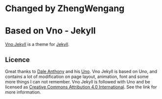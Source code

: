 # Changed by ZhengWengang
# Based on Vno - Jekyll

[Vno Jekyll](https://github.com/onevcat/vno-jekyll) is a theme for [Jekyll](http://jekyllrb.com).

## Licence

Great thanks to [Dale Anthony](https://github.com/daleanthony) and his [Uno](https://github.com/daleanthony/uno). Vno Jekyll is based on Uno, and contains a lot of modification on page layout, animation, font and some more things I can not remember. Vno Jekyll is followed with Uno and be licensed as [Creative Commons Attribution 4.0 International](http://creativecommons.org/licenses/by/4.0/). See the link for more information.
